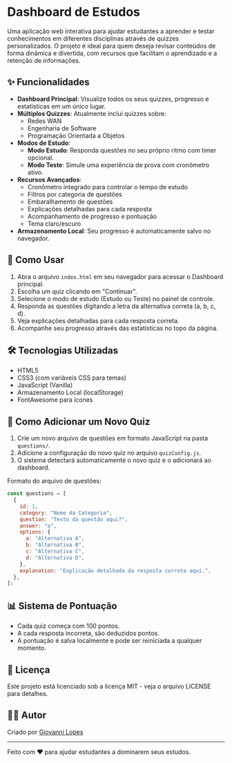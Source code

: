 # Dashboard de Estudos

Uma aplicação web interativa para ajudar estudantes a aprender e testar conhecimentos em diferentes disciplinas através de quizzes personalizados.
O projeto é ideal para quem deseja revisar conteúdos de forma dinâmica e divertida, com recursos que facilitam o aprendizado e a retenção de informações.

## ✨ Funcionalidades

- **Dashboard Principal**: Visualize todos os seus quizzes, progresso e estatísticas em um único lugar.
- **Múltiplos Quizzes**: Atualmente inclui quizzes sobre:
  - Redes WAN
  - Engenharia de Software
  - Programação Orientada a Objetos
- **Modos de Estudo**:
  - **Modo Estudo**: Responda questões no seu próprio ritmo com timer opcional.
  - **Modo Teste**: Simule uma experiência de prova com cronômetro ativo.
- **Recursos Avançados**:
  - Cronômetro integrado para controlar o tempo de estudo
  - Filtros por categoria de questões
  - Embaralhamento de questões
  - Explicações detalhadas para cada resposta
  - Acompanhamento de progresso e pontuação
  - Tema claro/escuro
- **Armazenamento Local**: Seu progresso é automaticamente salvo no navegador.

## 🚀 Como Usar

1. Abra o arquivo `index.html` em seu navegador para acessar o Dashboard principal.
2. Escolha um quiz clicando em "Continuar".
3. Selecione o modo de estudo (Estudo ou Teste) no painel de controle.
4. Responda as questões digitando a letra da alternativa correta (a, b, c, d).
5. Veja explicações detalhadas para cada resposta correta.
6. Acompanhe seu progresso através das estatísticas no topo da página.

## 🛠️ Tecnologias Utilizadas

- HTML5
- CSS3 (com variáveis CSS para temas)
- JavaScript (Vanilla)
- Armazenamento Local (localStorage)
- FontAwesome para ícones

## 🔧 Como Adicionar um Novo Quiz

1. Crie um novo arquivo de questões em formato JavaScript na pasta `questions/`.
2. Adicione a configuração do novo quiz no arquivo `quizConfig.js`.
3. O sistema detectará automaticamente o novo quiz e o adicionará ao dashboard.

Formato do arquivo de questões:

```javascript
const questions = [
  {
    id: 1,
    category: "Nome da Categoria",
    question: "Texto da questão aqui?",
    answer: "a",
    options: {
      a: "Alternativa A",
      b: "Alternativa B",
      c: "Alternativa C",
      d: "Alternativa D",
    },
    explanation: "Explicação detalhada da resposta correta aqui.",
  },
];
```

## 📊 Sistema de Pontuação

- Cada quiz começa com 100 pontos.
- A cada resposta incorreta, são deduzidos pontos.
- A pontuação é salva localmente e pode ser reiniciada a qualquer momento.

## 📝 Licença

Este projeto está licenciado sob a licença MIT - veja o arquivo LICENSE para detalhes.

## 👨‍💻 Autor

Criado por [Giovanni Lopes](https://github.com/giovanniclopes)

---

Feito com ❤️ para ajudar estudantes a dominarem seus estudos.

